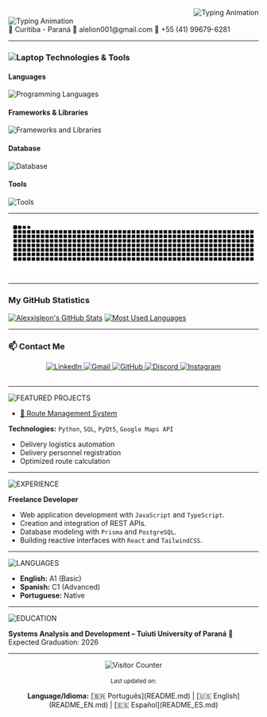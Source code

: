 <div align="right">
  <img src="https://readme-typing-svg.herokuapp.com?font=Consolas&size=20&pause=1000&color=CCCCCC&width=650&lines=C:%5CUsers%5CUser>Hello!+I'm+Cristian;" alt="Typing Animation" />
</div>

<div align="left">
  <img src="https://readme-typing-svg.herokuapp.com?font=Consolas&size=16&pause=1000&color=CCCCCC&width=1000&lines=Full+Stack+Developer+|+IT;" alt="Typing Animation" />
</div>
📍 Curitiba - Paraná
📧 alelion001@gmail.com
📱 +55 (41) 99679-6281

---

<h3><img src="https://raw.githubusercontent.com/Tarikul-Islam-Anik/Animated-Fluent-Emojis/master/Emojis/Objects/Laptop.png" alt="Laptop" width="35" height="35" /> Technologies & Tools</h3> 
<h4>Languages</h4> 
<div> 
  <img src="https://skillicons.dev/icons?i=c,cpp,python,java,php,js,ts,html,css" alt="Programming Languages" /> 
</div> 
<h4>Frameworks & Libraries</h4> 
<div> 
  <img src="https://skillicons.dev/icons?i=react,nextjs,nodejs,tailwind,vite" alt="Frameworks and Libraries" /> 
</div> 
<h4>Database</h4> 
<div> 
  <img src="https://skillicons.dev/icons?i=prisma,postgresql" alt="Database" /> 
</div> 
<h4>Tools</h4> 
<div> 
  <img src="https://skillicons.dev/icons?i=git,github,windows,vscode,pycharm" alt="Tools" /> 
</div> 

---

<picture>
  <source media="(prefers-color-scheme: dark)" srcset="https://raw.githubusercontent.com/Alexxisleon/Alexxisleon/output/github-contribution-grid-snake-dark.svg">
  <source media="(prefers-color-scheme: light)" srcset="https://raw.githubusercontent.com/Alexxisleon/Alexxisleon/output/github-contribution-grid-snake.svg">
  <img alt="github snake animation" src="https://raw.githubusercontent.com/Alexxisleon/Alexxisleon/output/github-contribution-grid-snake.svg">
</picture>

---

### My GitHub Statistics

[![Alexxisleon's GitHub Stats](https://github-readme-stats.vercel.app/api?username=Alexxisleon&show_icons=true&theme=tokyonight&include_all_commits=true&count_private=true)](https://github.com/Alexxisleon)
[![Most Used Languages](https://github-readme-stats.vercel.app/api/top-langs/?username=Alexxisleon&langs_count=7&theme=tokyonight)](https://github.com/Alexxisleon)

---

### 📫 Contact Me

<div align="center">
  <a href="https://www.linkedin.com/in/cristian-leon-b63659384/" target="_blank">
    <img src="https://skillicons.dev/icons?i=linkedin" alt="LinkedIn"/>
  </a>
  <a href="mailto:alelion001@gmail.com" target="_blank">
    <img src="https://skillicons.dev/icons?i=gmail" alt="Gmail"/>
  </a>
  <a href="https://github.com/Alexxisleon" target="_blank">
    <img src="https://skillicons.dev/icons?i=github" alt="GitHub"/>
  </a>
  <a href="https://discordapp.com/users/rw917" target="_blank">
    <img src="https://skillicons.dev/icons?i=discord" alt="Discord"/>
  </a>
  <a href="https://instagram.com/akz7ine" target="_blank">
    <img src="https://skillicons.dev/icons?i=instagram" alt="Instagram"/>
  </a>
</div>

<br>

---

<img src="https://readme-typing-svg.herokuapp.com?font=Consolas&weight=700&size=28&pause=1000&color=FFFFFF&width=450&lines=💻+FEATURED+PROJECTS" alt="FEATURED PROJECTS" />

- [🔗 Route Management System](https://github.com/eliphaslevii/TrabalhoPI)
  
**Technologies:** `Python`, `SQL`, `PyQt5`, `Google Maps API`
- Delivery logistics automation
- Delivery personnel registration
- Optimized route calculation

---

<img src="https://readme-typing-svg.herokuapp.com?font=Consolas&weight=700&size=28&pause=1000&color=FFFFFF&width=450&lines=💼+EXPERIENCE" alt="EXPERIENCE" />

**Freelance Developer**
- Web application development with `JavaScript` and `TypeScript`.
- Creation and integration of REST APIs.
- Database modeling with `Prisma` and `PostgreSQL`.
- Building reactive interfaces with `React` and `TailwindCSS`.

---

<img src="https://readme-typing-svg.herokuapp.com?font=Consolas&weight=700&size=28&pause=1000&color=FFFFFF&width=450&lines=🌐+LANGUAGES" alt="LANGUAGES" />

- **English:** A1 (Basic)
- **Spanish:** C1 (Advanced)
- **Portuguese:** Native

---

<img src="https://readme-typing-svg.herokuapp.com?font=Consolas&weight=700&size=28&pause=1000&color=FFFFFF&width=450&lines=📚+EDUCATION" alt="EDUCATION" />

**Systems Analysis and Development – Tuiuti University of Paraná**
📅 Expected Graduation: 2026

---

<div align="center">
  <img src="https://komarev.com/ghpvc/?username=Alexxisleon&style=for-the-badge&color=brightgreen" alt="Visitor Counter"/>
  <p>
    <small>Last updated on: </small>
  </p>
</div>

<div align="center">
  <strong>Language/Idioma:</strong>
  [🇧🇷 Português](README.md) | 
  [🇺🇸 English](README_EN.md) | 
  [🇪🇸 Español](README_ES.md)
</div>
